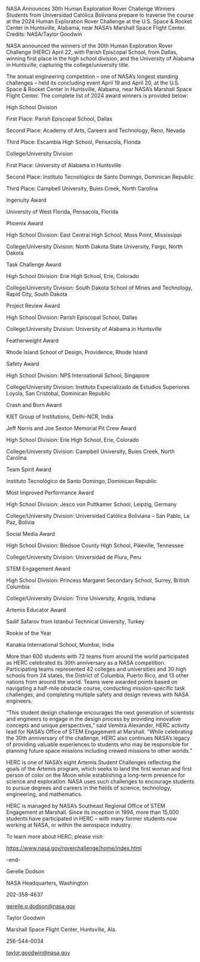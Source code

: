 NASA Announces 30th Human Exploration Rover Challenge Winners 
 Students from Universidad Católica Boliviana prepare to traverse the course at the 2024 Human Exploration Rover Challenge at the U.S. Space & Rocket Center in Huntsville, Alabama, near NASA’s Marshall Space Flight Center. Credits: NASA/Taylor Goodwin

NASA announced the winners of the 30th Human Exploration Rover Challenge (HERC) April 22, with Parish Episcopal School, from Dallas, winning first place in the high school division, and the University of Alabama in Huntsville, capturing the college/university title.

The annual engineering competition – one of NASA’s longest standing challenges – held its concluding event April 19 and April 20, at the U.S. Space & Rocket Center in Huntsville, Alabama, near NASA’s Marshall Space Flight Center. The complete list of 2024 award winners is provided below:

High School Division

First Place: Parish Episcopal School, Dallas

Second Place: Academy of Arts, Careers and Technology, Reno, Nevada

Third Place: Escambia High School, Pensacola, Florida

College/University Division

First Place: University of Alabama in Huntsville

Second Place: Instituto Tecnológico de Santo Domingo, Dominican Republic

Third Place: Campbell University, Buies Creek, North Carolina

Ingenuity Award

University of West Florida, Pensacola, Florida

Phoenix Award

High School Division: East Central High School, Moss Point, Mississippi

College/University Division: North Dakota State University, Fargo, North Dakota

Task Challenge Award

High School Division: Erie High School, Erie, Colorado

College/University Division: South Dakota School of Mines and Technology, Rapid City, South Dakota

Project Review Award

High School Division: Parish Episcopal School, Dallas

College/University Division: University of Alabama in Huntsville

Featherweight Award

Rhode Island School of Design, Providence, Rhode Island

Safety Award

High School Division: NPS International School, Singapore

College/University Division: Instituto Especializado de Estudios Superiores Loyola, San Cristobal, Dominican Republic

Crash and Burn Award

KIET Group of Institutions, Delhi-NCR, India

Jeff Norris and Joe Sexton Memorial Pit Crew Award

High School Division: Erie High School, Erie, Colorado

College/University Division: Campbell University, Buies Creek, North Carolina

Team Spirit Award

Instituto Tecnológico de Santo Domingo, Dominican Republic

Most Improved Performance Award

High School Division: Jesco von Puttkamer School, Leipzig, Germany

College/University Division: Universidad Católica Boliviana – San Pablo, La Paz, Bolivia

Social Media Award

High School Division: Bledsoe County High School, Pikeville, Tennessee

College/University Division: Universidad de Piura, Peru

STEM Engagement Award

High School Division: Princess Margaret Secondary School, Surrey, British Columbia

College/University Division: Trine University, Angola, Indiana

Artemis Educator Award

Sadif Safarov from Istanbul Technical University, Turkey

Rookie of the Year

Kanakia International School, Mumbai, India

More than 600 students with 72 teams from around the world participated as HERC celebrated its 30th anniversary as a NASA competition. Participating teams represented 42 colleges and universities and 30 high schools from 24 states, the District of Columbia, Puerto Rico, and 13 other nations from around the world. Teams were awarded points based on navigating a half-mile obstacle course, conducting mission-specific task challenges, and completing multiple safety and design reviews with NASA engineers.

“This student design challenge encourages the next generation of scientists and engineers to engage in the design process by providing innovative concepts and unique perspectives,” said Vemitra Alexander, HERC activity lead for NASA’s Office of STEM Engagement at Marshall. “While celebrating the 30th anniversary of the challenge, HERC also continues NASA’s legacy of providing valuable experiences to students who may be responsible for planning future space missions including crewed missions to other worlds.”

HERC is one of NASA’s eight Artemis Student Challenges reflecting the goals of the Artemis program, which seeks to land the first woman and first person of color on the Moon while establishing a long-term presence for science and exploration. NASA uses such challenges to encourage students to pursue degrees and careers in the fields of science, technology, engineering, and mathematics.

HERC is managed by NASA’s Southeast Regional Office of STEM Engagement at Marshall. Since its inception in 1994, more than 15,000 students have participated in HERC – with many former students now working at NASA, or within the aerospace industry.

To learn more about HERC, please visit:

https://www.nasa.gov/roverchallenge/home/index.html

-end-

Gerelle Dodson

NASA Headquarters, Washington

202-358-4637

gerelle.q.dodson@nasa.gov

Taylor Goodwin

Marshall Space Flight Center, Huntsville, Ala.

256-544-0034

taylor.goodwin@nasa.gov